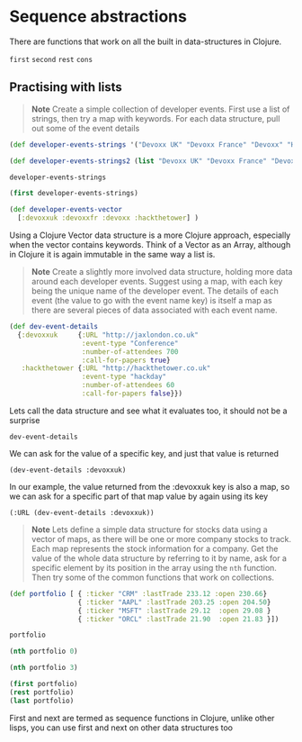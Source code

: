 # Sequence abstractions

There are functions that work on all the built in data-structures in Clojure.

`first`
`second`
`rest`
`cons`

## Practising with lists

> **Note** Create a simple collection of developer events.  First use a list of strings, then try a map with keywords.  For each data structure, pull out some of the event details

```clojure
(def developer-events-strings '("Devoxx UK" "Devoxx France" "Devoxx" "Hack the Tower"))

(def developer-events-strings2 (list "Devoxx UK" "Devoxx France" "Devoxx" "Hack the Tower"))

developer-events-strings

(first developer-events-strings)

(def developer-events-vector
  [:devoxxuk :devoxxfr :devoxx :hackthetower] )
```

Using a Clojure Vector data structure is a more Clojure approach, especially when the vector contains keywords.  Think of a Vector as an Array, although in Clojure it is again immutable in the same way a list is.

> **Note** Create a slightly more involved data structure, holding more data around each developer events.  Suggest using a map, with each key being the unique name of the developer event.
The details of each event (the value to go with the event name key) is itself a map as there are several pieces of data associated with each event name.

```clojure
(def dev-event-details
  {:devoxxuk     {:URL "http://jaxlondon.co.uk"
                  :event-type "Conference"
                  :number-of-attendees 700
                  :call-for-papers true}
   :hackthetower {:URL "http://hackthetower.co.uk"
                  :event-type "hackday"
                  :number-of-attendees 60
                  :call-for-papers false}})
```

Lets call the data structure and see what it evaluates too, it should not be a surprise
```
dev-event-details
```

We can ask for the value of a specific key, and just that value is returned

```
(dev-event-details :devoxxuk)
```

In our example, the value returned from the :devoxxuk key is also a map, so we can ask for a specific part of that map value by again using its key

```
(:URL (dev-event-details :devoxxuk))
```

> **Note** Lets define a simple data structure for stocks data using a vector of maps, as there will be one or more company stocks to track.  Each map represents the stock information for a company.  Get the value of the whole data structure by referring to it by name, ask for a specific element by its position in the array using the `nth` function.  Then try some of the common functions that work on collections.

```clojure
(def portfolio [ { :ticker "CRM" :lastTrade 233.12 :open 230.66}
                 { :ticker "AAPL" :lastTrade 203.25 :open 204.50}
                 { :ticker "MSFT" :lastTrade 29.12  :open 29.08 }
                 { :ticker "ORCL" :lastTrade 21.90  :open 21.83 }])

portfolio

(nth portfolio 0)

(nth portfolio 3)

(first portfolio)
(rest portfolio)
(last portfolio)
```

  First and next are termed as sequence functions in Clojure, unlike other lisps, you can use first and next on other data structures too

